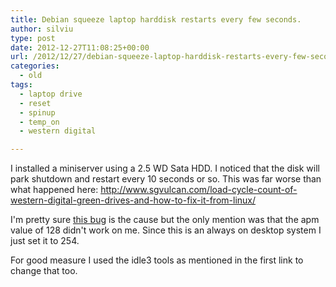 ```yaml
---
title: Debian squeeze laptop harddisk restarts every few seconds.
author: silviu
type: post
date: 2012-12-27T11:08:25+00:00
url: /2012/12/27/debian-squeeze-laptop-harddisk-restarts-every-few-seconds/
categories:
  - old
tags:
  - laptop drive
  - reset
  - spinup
  - temp_on
  - western digital

---
```

I installed a miniserver using a 2.5 WD Sata HDD. I noticed that the disk will park shutdown and restart every 10 seconds or so. This was far worse than what happened here: <http://www.sgvulcan.com/load-cycle-count-of-western-digital-green-drives-and-how-to-fix-it-from-linux/>

I'm pretty sure [this bug][1] is the cause but the only mention was that the apm value of 128 didn't work on me. Since this is an always on desktop system I just set it to 254.

For good measure I used the idle3 tools as mentioned in the first link to change that too.

 [1]: https://bugs.launchpad.net/ubuntu/+source/hdparm/+bug/952556